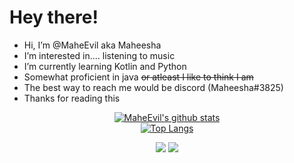 # Hey there!

- Hi, I’m @MaheEvil aka Maheesha   
- I’m interested in.... listening to music   
- I’m currently learning Kotlin and Python   
- Somewhat proficient in java ~~or atleast I like to think I am~~   
- The best way to reach me would be discord (Maheesha#3825)   
- Thanks for reading this   
  
<div align="center">

[![MaheEvil's github stats](https://github-readme-stats-omega-ashen.vercel.app/api?username=MaheEvil&show_icons=true&theme=synthwave)](https://github.com/anuraghazra/github-readme-stats)   
[![Top Langs](https://github-readme-stats.vercel.app/api/top-langs/?username=MaheEvil&layout=compact&show_icons=true&theme=synthwave)](https://github.com/anuraghazra/github-readme-stats)
  
</div>

<div align="center">
  
![](https://img.shields.io/badge/OS-Fedora_Linux-informational?style=flat&logo=linux&logoColor=white&color=6d05a1)
![](https://img.shields.io/badge/IDE-Intellij_IDEA-informational?style=flat&logo=intellij-idea&logoColor=white&color=6d05a1)
  
</div>      
<!---
MaheEvil/MaheEvil is a ✨ special ✨ repository because its `README.md` (this file) appears on your GitHub profile.
You can click the Preview link to take a look at your changes.
--->
